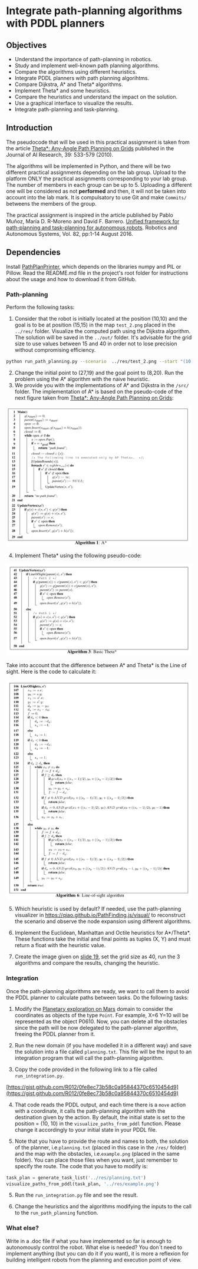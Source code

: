 # Integrate path-planning algorithms with PDDL planners

## Objectives

* Understand the importance of path-planning in robotics.
* Study and implement well-known path planning algorithms.
* Compare the algorithms using different heuristics.
* Integrate PDDL planners with path planning algorihtms.
* Compare Dijkstra, A* and Theta* algorithms.
* Implement Theta* and some heuristics.
* Compare the heuristics and understand the impact on the solution.
* Use a graphical interface to visualize the results.
* Integrate path-planning and task-planning.

## Introduction

The pseudocode that will be used in this practical assignment is taken from the article [Theta*: Any-Angle Path Planning on Grids](https://arxiv.org/pdf/1401.3843.pdf) published in the Journal of AI Research, 39: 533-579 (2010). 

 The algorithms will be implemented in Python, and there will be two different practical assignments depending on the lab group. Upload to the platform ONLY the practical assignments corresponding to your lab group. The number of members in each group can be up to 5. Uploading a different one will be considered as not **performed** and then, it will not be taken into account into the lab mark. It is compulsatory to use Git and make ```Commits/``` betweens the members of the group.

The practical assignment is inspired in the article published by Pablo Muñoz, María D. R-Moreno and David F. Barrero. [Unified framework for path-planning and task-planning for autonomous robots](https://www.sciencedirect.com/science/article/abs/pii/S0921889016302184?via%3Dihub). Robotics and Autonomous Systems, Vol. 82, pp:1-14 August 2016.

## Dependencies

Install [PathPlanPrinter](https://github.com/R012/PathPlanPrinter), which depends on the libraries numpy and PIL or Pillow. Read the README.md file in the project's root folder for instructions about the usage and how to download it from GitHub.

### Path-planning
Perform the following tasks:

1. Consider that the robot is initially located at the position (10,10) and the goal is to be at position (15,15) in the map `test_2.png` placed in the ```../res/``` folder. Visualize the computed path using the Dijkstra algorithm. The solution will be saved in the ```../out/``` folder. It's advisable for the grid size to use values between 15 and 40 in order not to lose precision without compromising efficiency.

```bash
python run_path_planning.py --scenario  ../res/test_2.png --start "(10,10)" --finish "(15,15)" --grid_size 40 --algorithm Dijkstra --heuristic naive
```

2. Change the initial point to  (27,19) and the goal point to (8,20). Run the problem using the A* algorithm with the naive heuristic.
3. We provide you with the implementations of A* and Dijkstra in the ```/src/``` folder. The implementation of A* is based on the  pseudo-code of the next figure taken from [Theta*: Any-Angle Path Planning on Grids](https://arxiv.org/pdf/1401.3843.pdf):

![A*.png](./A*.png)

4. Implement Theta* using the following pseudo-code:

![Theta*.png](./Theta*.png)

Take into account that the difference between A* and Theta* is the Line of sight. Here is the code to calculate it:

![Lineofsight.png](./Lineofsight.png)

5. Which heuristic is used by default? If needed, use the path-planning visualizer in https://qiao.github.io/PathFinding.js/visual/ to reconstruct the scenario and observe the node expansion using different algorithms.

6. Implement the Euclidean, Manhattan and Octile heuristics for A*/Theta*. These functions take the initial and final points as tuples (X, Y) and must return a float with the heuristic value.

7. Create the image given on [slide 19](https://github.com/Malola2015/planningCourse/blob/master/techniques/pp.pdf"), set the grid size as 40, run the 3 algorithms and compare the results, changing the heuristic.

### Integration

Once the path-planning algorithms are ready, we want to call them to avoid the PDDL planner to calculate paths between tasks. Do the following tasks:

1. Modify the [Planetary exploration on Mars](https://github.com/Malola2015/planningCourse/blob/master/assignments/PlanetaryExploration.md) domain to consider the coordinates as objects of the type ```Point```. For example, X=6 Y=10 will be represented as the object P0610. Now, you can delete all the obstacles since the path will be now delegated to the path-planner algorithm, freeing the PDDL planner from it.

2. Run the new domain (if you have modelled it in a different way) and save the solution into a file called ```planning.txt```. This file will be the input to an integration program that will call the path-planning algorithm.

3. Copy the code provided in the following link to a file called ```run_integration.py```.

[https://gist.github.com/R012/0fe8ec73b58c0a95844370c6510454d9](https://gist.github.com/R012/0fe8ec73b58c0a95844370c6510454d9)

4. That code reads the PDDL output, and each time there is a ```move``` action with a coordinate, it calls the path-planning algorithm with the destination given by the action. By default, the initial state is set to the position = (10, 10) in the ```visualize_paths_from_pddl``` function. Please change it accordingly to your initial state in your PDDL file.

5. Note that you have to provide the route and names to both, the solution of the planner, i.e.```planning.txt``` (placed in this case in the ```/res/``` folder) and the map with the obstacles, i.e.```example.png``` (placed in the same folder). You can place those files when you want, just remember to specify the route. The code that you have to modify is:

```python
task_plan = generate_task_list('../res/planning.txt')
visualize_paths_from_pddl(task_plan, '../res/example.png')
```

5. Run the ```run_integration.py``` file and see the result. 

6. Change the heuristics and the algorithms modifying the inputs to the call to the ```run_path_planning``` function.

### What else?

Write in a .doc file if what you have implemented so far is enough to autonomously control the robot. What else is needed? You don´t need to implement anything (but you can do it if you want), it is more a reflexion for building intelligent robots from the planning and execution point of view.

